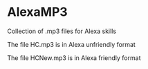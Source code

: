 # AlexaMP3
Collection of .mp3 files for Alexa skills

The file HC.mp3 is in Alexa unfriendly format

The file HCNew.mp3 is in Alexa friendly format

